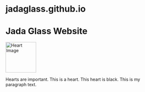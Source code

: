 # jadaglass.github.io
 <h1>Jada Glass Website</h1>
 <a href="mailto:jcg2wc@umsystem.edu">
        <img src="https://via.placeholder.com/150/FF0000/FFFFFF?text=%E2%9D%A4" alt="Heart Image" style="width:100px;height:100px;">
    </a>
<p>Hearts are important. This is a heart. This heart is black. This is my paragraph text.</p>
